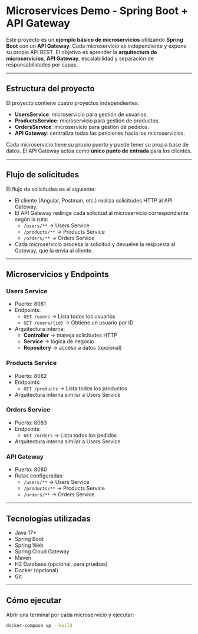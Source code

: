 # Microservices Demo - Spring Boot + API Gateway

Este proyecto es un **ejemplo básico de microservicios** utilizando **Spring Boot** con un **API Gateway**. Cada microservicio es independiente y expone su propia API REST. El objetivo es aprender la **arquitectura de microservicios**, **API Gateway**, escalabilidad y separación de responsabilidades por capas.

---

## Estructura del proyecto

El proyecto contiene cuatro proyectos independientes:

- **UsersService**: microservicio para gestión de usuarios.  
- **ProductsService**: microservicio para gestión de productos.  
- **OrdersService**: microservicio para gestión de pedidos.  
- **API Gateway**: centraliza todas las peticiones hacia los microservicios.

Cada microservicio tiene su propio puerto y puede tener su propia base de datos. El API Gateway actúa como **único punto de entrada** para los clientes.

---

## Flujo de solicitudes

El flujo de solicitudes es el siguiente:

- El cliente (Angular, Postman, etc.) realiza solicitudes HTTP al API Gateway.  
- El API Gateway redirige cada solicitud al microservicio correspondiente según la ruta:  
  - `/users/**` → Users Service  
  - `/products/**` → Products Service  
  - `/orders/**` → Orders Service  
- Cada microservicio procesa la solicitud y devuelve la respuesta al Gateway, que la envía al cliente.

---

## Microservicios y Endpoints

### Users Service
- Puerto: 8081  
- Endpoints:  
  - `GET /users` → Lista todos los usuarios  
  - `GET /users/{id}` → Obtiene un usuario por ID  
- Arquitectura interna:  
  - **Controller** → maneja solicitudes HTTP  
  - **Service** → lógica de negocio  
  - **Repository** → acceso a datos (opcional)

### Products Service
- Puerto: 8082  
- Endpoints:  
  - `GET /products` → Lista todos los productos  
- Arquitectura interna similar a Users Service

### Orders Service
- Puerto: 8083  
- Endpoints:  
  - `GET /orders` → Lista todos los pedidos  
- Arquitectura interna similar a Users Service

### API Gateway
- Puerto: 8080  
- Rutas configuradas:  
  - `/users/**` → Users Service  
  - `/products/**` → Products Service  
  - `/orders/**` → Orders Service

---

## Tecnologías utilizadas

- Java 17+  
- Spring Boot  
- Spring Web  
- Spring Cloud Gateway  
- Maven  
- H2 Database (opcional, para pruebas)  
- Docker (opcional)  
- Git

---

## Cómo ejecutar

Abrir una terminal por cada microservicio y ejecutar:

```bash
docker-compose up --build

